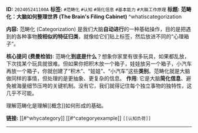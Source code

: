 

**ID:** `202405241100A`
**标签:** `#范畴化` `#认知` `#简化信息` `#基本能力` `#大脑工作原理`
**标题:** **范畴化：大脑如何整理世界 (The Brain's Filing Cabinet)** ^whatiscategorization

**内容:**
范畴化 (Categorization) 是我们大脑**自动进行**的一种基础操作，目的是把遇到的各种事物**按相似的特征归类**，就像给它们贴上标签，然后放进不同的“心理箱子”。

**核心提问 (费曼检验)**: 范畴化**到底是什么**？想象你家里有很多玩具，如果都乱放，下次找某个玩具就很难。但如果你把积木放一个箱子，娃娃放另一个箱子，小汽车再放一个箱子，你就创建了“积木”、“娃娃”、“小汽车”这些**类别**。范畴化就是大脑做同样的事情，但处理的是更抽象、更复杂的信息。
**作用**: 它是大脑**简化信息**、避免被海量细节压垮的关键机制。没有它，我们就得记住每个独立事物的独特性，这几乎不可能。

理解范畴化是理解[[概念]]如何形成的基础。

**链接:** [[#^whycategory]] [[#^categoryexample]] `[[认知负荷]]`

---